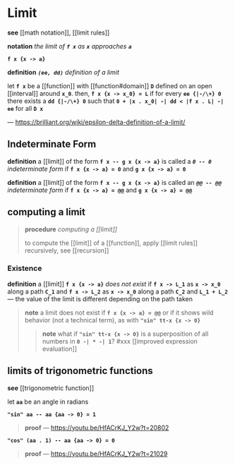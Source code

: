 # Limit

**see** [[math notation]], [[limit rules]]

**notation** _the limit of **`f x`** as **`x`** approaches **`a`**_

**`f x {x -> a}`**

**definition** _**`(ee, dd)`** definition of a limit_

let **`f x`** be a [[function]] with [[function#domain]] **`D`** defined on an open [[interval]] around **`x_0`**. then, **`f x {x -> x_0} = L`** if for every **`ee {|-/\+} 0`** there exists a **`dd {|-/\+} 0`** such that **`0 + |x . x_0| -| dd < |f x . L| -| ee`** for all **`D x`**

&mdash; <https://brilliant.org/wiki/epsilon-delta-definition-of-a-limit/>

## Indeterminate Form

**definition** a [[limit]] of the form **`f x -- g x {x -> a}`** is called a _**`0 -- 0`** indeterminate form_ if **`f x {x -> a} = 0`** and **`g x {x -> a} = 0`**

**definition** a [[limit]] of the form **`f x -- g x {x -> a}`** is called an _**`@@ -- @@`** indeterminate form_ if **`f x {x -> a} = @@`** and **`g x {x -> a} = @@`**

## computing a limit

> **procedure** _computing a [[limit]]_
>
> to compute the [[limit]] of a [[function]], apply [[limit rules]] recursively, see [[recursion]]

### Existence

**definition** a [[limit]] **`f x {x -> a}`** _does not exist_ if **`f x -> L_1`** as **`x -> x_0`** along a path **`C_1`** and **`f x -> L_2`** as **`x -> x_0`** along a path **`C_2`** and **`L_1 + L_2`** &mdash; the value of the limit is different depending on the path taken

> **note** a limit does not exist if **`f x {x -> a} = @@`** or if it shows wild behavior (not a technical term), as with **`"sin" tt-x {x -> 0}`**
>
> > **note** what if **`"sin" tt-x {x -> 0}`** is a superposition of all numbers in **`0 -| * -| 1`**? #xxx [[improved expression evaluation]]

## limits of trigonometric functions

**see** [[trigonometric function]]

let **`aa`** be an angle in radians

**`"sin" aa -- aa {aa -> 0} = 1`**

> **proof** &mdash; <https://youtu.be/HfACrKJ_Y2w?t=20802>

**`"cos" (aa . 1) -- aa {aa -> 0} = 0`**

> **proof** &mdash; <https://youtu.be/HfACrKJ_Y2w?t=21029>
